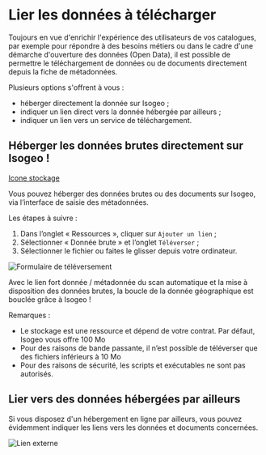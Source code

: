 # Lier les données à télécharger

Toujours en vue d'enrichir l'expérience des utilisateurs de vos catalogues, par exemple pour répondre à des besoins métiers ou dans le cadre d'une démarche d'ouverture des données (Open Data), il est possible de permettre le téléchargement de données ou de documents directement depuis la fiche de métadonnées.

Plusieurs options s'offrent à vous :
* héberger directement la donnée sur Isogeo ;
* indiquer un lien direct vers la donnée hébergée par ailleurs ;
* indiquer un lien vers un service de téléchargement.

## Héberger les données brutes directement sur Isogeo !
[Icone stockage](/fr/images/offer_schema_platform_resStorage.png "Hébergement et stockage de données dans le cloud d'Isogeo")

Vous pouvez héberger des données brutes ou des documents sur Isogeo, via l’interface de saisie des métadonnées.

Les étapes à suivre :
1. Dans l’onglet « Ressources », cliquer sur `Ajouter un lien` ;
2. Sélectionner « Donnée brute » et l’onglet `Téléverser` ;
3. Sélectionner le fichier ou faites le glisser depuis votre ordinateur.

![Formulaire de téléversement](/fr/images/inv_edit_one_resource_download_upload.png "Glisser déposer une donnée ou un fichier")

Avec le lien fort donnée / métadonnée du scan automatique et la mise à disposition des données brutes, la boucle de la donnée géographique est bouclée grâce à Isogeo !

Remarques :
* Le stockage est une ressource et dépend de votre contrat. Par défaut, Isogeo vous offre 100 Mo
* Pour des raisons de bande passante, il n’est possible de téléverser que des fichiers inférieurs à 10 Mo
* Pour des raisons de sécurité, les scripts et exécutables ne sont pas autorisés.


## Lier vers des données hébergées par ailleurs

Si vous disposez d'un hébergement en ligne par ailleurs, vous pouvez évidemment indiquer les liens vers les données et documents concernées.

![Lien externe](/fr/images/inv_edit_one_resource_download_link.png "Lier vers un hébergement externe")
